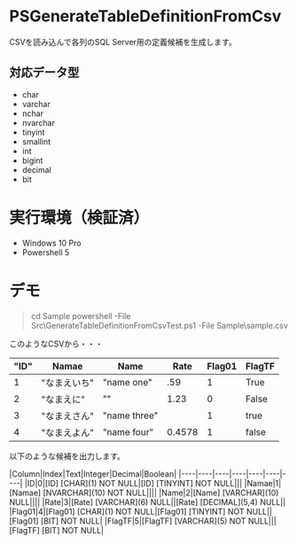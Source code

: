 # PSGenerateTableDefinitionFromCsv

CSVを読み込んで各列のSQL Server用の定義候補を生成します。

## 対応データ型

- char
- varchar
- nchar
- nvarchar
- tinyint
- smallint
- int
- bigint
- decimal
- bit

# 実行環境（検証済）

- Windows 10 Pro
- Powershell 5

# デモ

> cd Sample
> powershell -File Src\GenerateTableDefinitionFromCsvTest.ps1 -File Sample\sample.csv

このようなCSVから・・・

|"ID"|Namae|Name|Rate|Flag01|FlagTF|
|----|----|----|----|----|----|
|1|"なまえいち"|"name one"|.59|1|True|
|2|"なまえに"|""|1.23|0|False|
|3|"なまえさん"|"name three"||1|true|
|4|"なまえよん"|"name four"|0.4578|1|false|

以下のような候補を出力します。

|Column|Index|Text|Integer|Decimal|Boolean|
|----|----|----|----|----|----|----|
|ID|0|[ID] \[CHAR](1) NOT NULL|[ID] [TINYINT] NOT NULL|||
|Namae|1|[Namae] \[NVARCHAR](10) NOT NULL||||
|Name|2|[Name] \[VARCHAR](10) NULL||||
|Rate|3|[Rate] \[VARCHAR](6) NULL||[Rate] \[DECIMAL](5,4) NULL||
|Flag01|4|[Flag01] \[CHAR](1) NOT NULL|[Flag01] [TINYINT] NOT NULL||[Flag01] [BIT] NOT NULL|
|FlagTF|5|[FlagTF] \[VARCHAR](5) NOT NULL|||[FlagTF] [BIT] NOT NULL|
